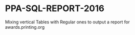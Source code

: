 # PPA-SQL-REPORT-2016
Mixing vertical Tables with Regular ones to output a report for awards.printing.org
